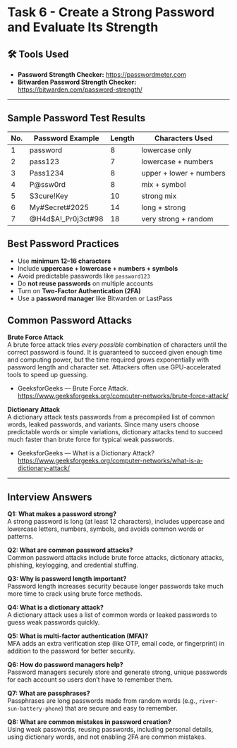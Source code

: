 # Task 6 - Create a Strong Password and Evaluate Its Strength

## 🛠 Tools Used
- **Password Strength Checker:** https://passwordmeter.com  
- **Bitwarden Password Strength Checker:** https://bitwarden.com/password-strength/
---
## Sample Password Test Results

| No. | Password Example       | Length | Characters Used                          |
|-----|------------------------|--------|-------------------------------------------|
| 1   | password               | 8      | lowercase only                            |
| 2   | pass123                | 7      | lowercase + numbers                       |
| 3   | Pass1234              | 8      | upper + lower + numbers                   |
| 4   | P@ssw0rd              | 8      | mix + symbol                              |
| 5   | S3cure!Key            | 10     | strong mix                                |
| 6   | My#Secret#2025        | 14     | long + strong                             |
| 7   | @H4d$A!_Pr0j3ct#98    | 18     | very strong + random                      |

## Best Password Practices
- Use **minimum 12–16 characters**
- Include **uppercase + lowercase + numbers + symbols**
- Avoid predictable passwords like `password123`
- Do **not reuse passwords** on multiple accounts
- Turn on **Two-Factor Authentication (2FA)**
- Use a **password manager** like Bitwarden or LastPass

## Common Password Attacks

**Brute Force Attack**  
A brute force attack tries *every possible* combination of characters until the correct password is found. It is guaranteed to succeed given enough time and computing power, but the time required grows exponentially with password length and character set. Attackers often use GPU-accelerated tools to speed up guessing.
- GeeksforGeeks — Brute Force Attack. https://www.geeksforgeeks.org/computer-networks/brute-force-attack/ 
  
**Dictionary Attack**  
A dictionary attack tests passwords from a precompiled list of common words, leaked passwords, and variants. Since many users choose predictable words or simple variations, dictionary attacks tend to succeed much faster than brute force for typical weak passwords.
- GeeksforGeeks — What is a Dictionary Attack? https://www.geeksforgeeks.org/computer-networks/what-is-a-dictionary-attack/
---

##  Interview Answers

**Q1: What makes a password strong?**  
A strong password is long (at least 12 characters), includes uppercase and lowercase letters, numbers, symbols, and avoids common words or patterns.

**Q2: What are common password attacks?**  
Common password attacks include brute force attacks, dictionary attacks, phishing, keylogging, and credential stuffing.

**Q3: Why is password length important?**  
Password length increases security because longer passwords take much more time to crack using brute force methods.

**Q4: What is a dictionary attack?**  
A dictionary attack uses a list of common words or leaked passwords to guess weak passwords quickly.

**Q5: What is multi-factor authentication (MFA)?**  
MFA adds an extra verification step (like OTP, email code, or fingerprint) in addition to the password for better security.

**Q6: How do password managers help?**  
Password managers securely store and generate strong, unique passwords for each account so users don’t have to remember them.

**Q7: What are passphrases?**  
Passphrases are long passwords made from random words (e.g., `river-sun-battery-phone`) that are secure and easy to remember.

**Q8: What are common mistakes in password creation?**  
Using weak passwords, reusing passwords, including personal details, using dictionary words, and not enabling 2FA are common mistakes.



